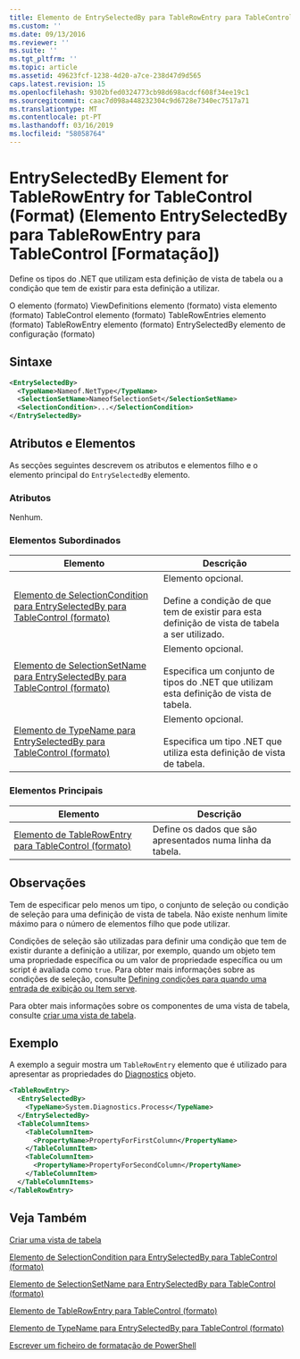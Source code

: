 ```yaml
---
title: Elemento de EntrySelectedBy para TableRowEntry para TableControl (formato) | Documentos da Microsoft
ms.custom: ''
ms.date: 09/13/2016
ms.reviewer: ''
ms.suite: ''
ms.tgt_pltfrm: ''
ms.topic: article
ms.assetid: 49623fcf-1238-4d20-a7ce-238d47d9d565
caps.latest.revision: 15
ms.openlocfilehash: 9302bfed0324773cb98d698acdcf608f34ee19c1
ms.sourcegitcommit: caac7d098a448232304c9d6728e7340ec7517a71
ms.translationtype: MT
ms.contentlocale: pt-PT
ms.lasthandoff: 03/16/2019
ms.locfileid: "58058764"
---
```

# <a name="entryselectedby-element-for-tablerowentry--for-tablecontrol-format"></a>EntrySelectedBy Element for TableRowEntry for TableControl (Format) (Elemento EntrySelectedBy para TableRowEntry para TableControl [Formatação])

Define os tipos do .NET que utilizam esta definição de vista de tabela ou a condição que tem de existir para esta definição a utilizar.

O elemento (formato) ViewDefinitions elemento (formato) vista elemento (formato) TableControl elemento (formato) TableRowEntries elemento (formato) TableRowEntry elemento (formato) EntrySelectedBy elemento de configuração (formato)

## <a name="syntax"></a>Sintaxe

```xml
<EntrySelectedBy>
  <TypeName>Nameof.NetType</TypeName>
  <SelectionSetName>NameofSelectionSet</SelectionSetName>
  <SelectionCondition>...</SelectionCondition>
</EntrySelectedBy>
```

## <a name="attributes-and-elements"></a>Atributos e Elementos

As secções seguintes descrevem os atributos e elementos filho e o elemento principal do `EntrySelectedBy` elemento.

### <a name="attributes"></a>Atributos

Nenhum.

### <a name="child-elements"></a>Elementos Subordinados

|Elemento|Descrição|
|-------------|-----------------|
|[Elemento de SelectionCondition para EntrySelectedBy para TableControl (formato)](./selectioncondition-element-for-entryselectedby-for-tablecontrol-format.md)|Elemento opcional.<br /><br /> Define a condição de que tem de existir para esta definição de vista de tabela a ser utilizado.|
|[Elemento de SelectionSetName para EntrySelectedBy para TableControl (formato)](./selectionsetname-element-for-entryselectedby-for-tablecontrol-format.md)|Elemento opcional.<br /><br /> Especifica um conjunto de tipos do .NET que utilizam esta definição de vista de tabela.|
|[Elemento de TypeName para EntrySelectedBy para TableControl (formato)](./typename-element-for-entryselectedby-for-tablecontrol-format.md)|Elemento opcional.<br /><br /> Especifica um tipo .NET que utiliza esta definição de vista de tabela.|

### <a name="parent-elements"></a>Elementos Principais

|Elemento|Descrição|
|-------------|-----------------|
|[Elemento de TableRowEntry para TableControl (formato)](./tablerowentry-element-for-tablerowentries-for-tablecontrol-format.md)|Define os dados que são apresentados numa linha da tabela.|

## <a name="remarks"></a>Observações

Tem de especificar pelo menos um tipo, o conjunto de seleção ou condição de seleção para uma definição de vista de tabela. Não existe nenhum limite máximo para o número de elementos filho que pode utilizar.

Condições de seleção são utilizadas para definir uma condição que tem de existir durante a definição a utilizar, por exemplo, quando um objeto tem uma propriedade específica ou um valor de propriedade específica ou um script é avaliada como `true`. Para obter mais informações sobre as condições de seleção, consulte [Defining condições para quando uma entrada de exibição ou Item serve](./defining-conditions-for-displaying-data.md).

Para obter mais informações sobre os componentes de uma vista de tabela, consulte [criar uma vista de tabela](./creating-a-table-view.md).

## <a name="example"></a>Exemplo

A exemplo a seguir mostra um `TableRowEntry` elemento que é utilizado para apresentar as propriedades do [Diagnostics](/dotnet/api/System.Diagnostics.Process) objeto.

```xml
<TableRowEntry>
  <EntrySelectedBy>
    <TypeName>System.Diagnostics.Process</TypeName>
  </EntrySelectedBy>
  <TableColumnItems>
    <TableColumnItem>
      <PropertyName>PropertyForFirstColumn</PropertyName>
    </TableColumnItem>
    <TableColumnItem>
      <PropertyName>PropertyForSecondColumn</PropertyName>
    </TableColumnItem>
  </TableColumnItems>
</TableRowEntry>
```

## <a name="see-also"></a>Veja Também

[Criar uma vista de tabela](./creating-a-table-view.md)

[Elemento de SelectionCondition para EntrySelectedBy para TableControl (formato)](./selectioncondition-element-for-entryselectedby-for-tablecontrol-format.md)

[Elemento de SelectionSetName para EntrySelectedBy para TableControl (formato)](./selectionsetname-element-for-entryselectedby-for-tablecontrol-format.md)

[Elemento de TableRowEntry para TableControl (formato)](./tablerowentry-element-for-tablerowentries-for-tablecontrol-format.md)

[Elemento de TypeName para EntrySelectedBy para TableControl (formato)](./typename-element-for-entryselectedby-for-tablecontrol-format.md)

[Escrever um ficheiro de formatação de PowerShell](./writing-a-powershell-formatting-file.md)
